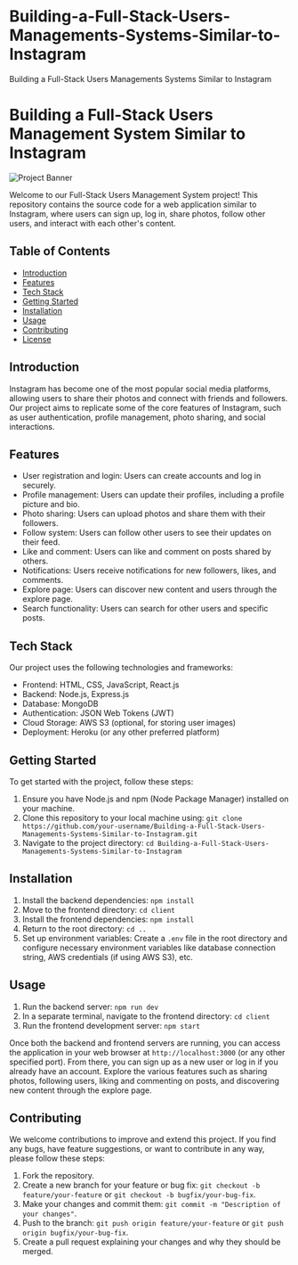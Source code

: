 # Building-a-Full-Stack-Users-Managements-Systems-Similar-to-Instagram
Building a Full-Stack Users Managements Systems Similar to Instagram

# Building a Full-Stack Users Management System Similar to Instagram

![Project Banner](project_banner.png)

Welcome to our Full-Stack Users Management System project! This repository contains the source code for a web application similar to Instagram, where users can sign up, log in, share photos, follow other users, and interact with each other's content.

## Table of Contents

- [Introduction](#introduction)
- [Features](#features)
- [Tech Stack](#tech-stack)
- [Getting Started](#getting-started)
- [Installation](#installation)
- [Usage](#usage)
- [Contributing](#contributing)
- [License](#license)

## Introduction

Instagram has become one of the most popular social media platforms, allowing users to share their photos and connect with friends and followers. Our project aims to replicate some of the core features of Instagram, such as user authentication, profile management, photo sharing, and social interactions.

## Features

- User registration and login: Users can create accounts and log in securely.
- Profile management: Users can update their profiles, including a profile picture and bio.
- Photo sharing: Users can upload photos and share them with their followers.
- Follow system: Users can follow other users to see their updates on their feed.
- Like and comment: Users can like and comment on posts shared by others.
- Notifications: Users receive notifications for new followers, likes, and comments.
- Explore page: Users can discover new content and users through the explore page.
- Search functionality: Users can search for other users and specific posts.

## Tech Stack

Our project uses the following technologies and frameworks:

- Frontend: HTML, CSS, JavaScript, React.js
- Backend: Node.js, Express.js
- Database: MongoDB
- Authentication: JSON Web Tokens (JWT)
- Cloud Storage: AWS S3 (optional, for storing user images)
- Deployment: Heroku (or any other preferred platform)

## Getting Started

To get started with the project, follow these steps:

1. Ensure you have Node.js and npm (Node Package Manager) installed on your machine.
2. Clone this repository to your local machine using: `git clone https://github.com/your-username/Building-a-Full-Stack-Users-Managements-Systems-Similar-to-Instagram.git`
3. Navigate to the project directory: `cd Building-a-Full-Stack-Users-Managements-Systems-Similar-to-Instagram`

## Installation

1. Install the backend dependencies: `npm install`
2. Move to the frontend directory: `cd client`
3. Install the frontend dependencies: `npm install`
4. Return to the root directory: `cd ..`
5. Set up environment variables: Create a `.env` file in the root directory and configure necessary environment variables like database connection string, AWS credentials (if using AWS S3), etc.

## Usage

1. Run the backend server: `npm run dev`
2. In a separate terminal, navigate to the frontend directory: `cd client`
3. Run the frontend development server: `npm start`

Once both the backend and frontend servers are running, you can access the application in your web browser at `http://localhost:3000` (or any other specified port). From there, you can sign up as a new user or log in if you already have an account. Explore the various features such as sharing photos, following users, liking and commenting on posts, and discovering new content through the explore page.

## Contributing

We welcome contributions to improve and extend this project. If you find any bugs, have feature suggestions, or want to contribute in any way, please follow these steps:

1. Fork the repository.
2. Create a new branch for your feature or bug fix: `git checkout -b feature/your-feature` or `git checkout -b bugfix/your-bug-fix`.
3. Make your changes and commit them: `git commit -m "Description of your changes"`.
4. Push to the branch: `git push origin feature/your-feature` or `git push origin bugfix/your-bug-fix`.
5. Create a pull request explaining your changes and why they should be merged.


